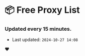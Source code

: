 # :package: Free Proxy List
### Updated every 15 minutes.

- Last updated: `2024-10-27 14:08`

:heart:
